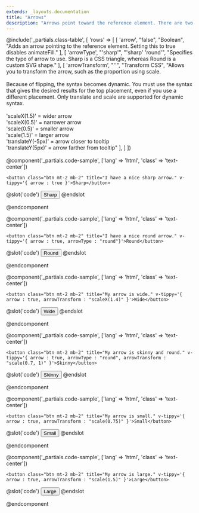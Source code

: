 ```yaml
---
extends: _layouts.documentation
title: "Arrows"
description: "Arrows point toward the reference element. There are two different types of arrows: Sharp and Round. You can transform the proportion and scale of the arrows any way you like."
---
```

@include('_partials.class-table', [
    'rows' => 
    [ 
        [ 
            'arrow', 
            "false",
            "Boolean",
            "Adds an arrow pointing to the reference element. Setting this to true disables animateFill." 
        ],
        [ 
            'arrowType', 
            "'sharp'",
            "'sharp' 'round'",
            "Specifies the type of arrow to use. Sharp is a CSS triangle, whereas Round is a custom SVG shape." 
        ],
        [ 
            'arrowTransform', 
            "''",
            "Transform CSS",
            "Allows you to transform the arrow, such as the proportion using scale. 
             <br/>
             <br/>Because of flipping, the syntax becomes dynamic. You must use the syntax that gives the desired results for the top placement, even if you use a different placement. Only translate and scale are supported for dynamic syntax. 
             <br/>
             <br/>'scaleX(1.5)' = wider arrow
             <br/>'scaleX(0.5)' = narrower arrow
             <br/>'scale(0.5)' = smaller arrow
             <br/>'scale(1.5)' = larger arrow
             <br/>'translateY(-5px)' = arrow closer to tooltip
             <br/>'translateY(5px)' = arrow farther from tooltip" 
        ],
    ] 
])
<br>  
@component('_partials.code-sample', ['lang' => 'html', 'class' => 'text-center']) 

    <button class="btn mt-2 mb-2" title="I have a nice sharp arrow." v-tippy='{ arrow : true }'>Sharp</button>

@slot('code')
    <button title="I have a nice sharp arrow." v-tippy='{ arrow : true }'>Sharp</button>
@endslot 

@endcomponent

@component('_partials.code-sample', ['lang' => 'html', 'class' => 'text-center']) 

    <button class="btn mt-2 mb-2" title="I have a nice round arrow." v-tippy='{ arrow : true, arrowType : "round"}'>Round</button>

@slot('code')
<button title="I have a nice round arrow." 
        v-tippy='{ arrow : true, arrowType : "round" }'>
    Round
</button>
@endslot 

@endcomponent


@component('_partials.code-sample', ['lang' => 'html', 'class' => 'text-center']) 

    <button class="btn mt-2 mb-2" title="My arrow is wide." v-tippy='{ arrow : true, arrowTransform : "scaleX(1.4)" }'>Wide</button>

@slot('code')
<button title="My arrow is wide." 
        v-tippy='{ arrow : true, arrowTransform : "scaleX(1.4)" }'>
    Wide
</button>
@endslot 

@endcomponent

@component('_partials.code-sample', ['lang' => 'html', 'class' => 'text-center']) 

    <button class="btn mt-2 mb-2" title="My arrow is skinny and round." v-tippy='{ arrow : true, arrowType : "round", arrowTransform : "scale(0.7, 1)" }'>Skinny</button>

@slot('code')
<button title="My arrow is wide." 
        v-tippy='{ arrow : true, arrowType : "round", arrowTransform : "scale(0.7, 1)" }'>
    Skinny
</button>
@endslot 

@endcomponent

@component('_partials.code-sample', ['lang' => 'html', 'class' => 'text-center']) 

    <button class="btn mt-2 mb-2" title="My arrow is small." v-tippy='{ arrow : true, arrowTransform : "scale(0.75)" }'>Small</button>

@slot('code')
<button title="My arrow is small." 
        v-tippy='{ arrow : true, arrowTransform : "scale(0.75)" }'>
    Small
</button>
@endslot 

@endcomponent

@component('_partials.code-sample', ['lang' => 'html', 'class' => 'text-center']) 

    <button class="btn mt-2 mb-2" title="My arrow is large." v-tippy='{ arrow : true, arrowTransform : "scale(1.5)" }'>Large</button>

@slot('code')
<button title="My arrow is large."
        v-tippy='{ arrow : true, arrowTransform : "scale(1.5)" }'>
    Large
</button>
@endslot 

@endcomponent